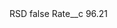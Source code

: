 <?xml version="1.0" encoding="UTF-8"?>
<CustomMetadata xmlns="http://soap.sforce.com/2006/04/metadata" xmlns:xsi="http://www.w3.org/2001/XMLSchema-instance" xmlns:xsd="http://www.w3.org/2001/XMLSchema">
    <label>RSD</label>
    <protected>false</protected>
    <values>
        <field>Rate__c</field>
        <value xsi:type="xsd:double">96.21</value>
    </values>
</CustomMetadata>
